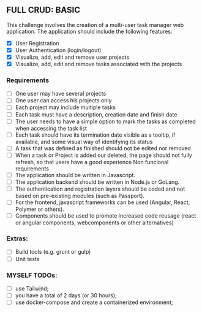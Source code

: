 ## FULL CRUD: BASIC

This challenge involves the creation of a multi-user task manager web application.
The application should include the following features:
- [x] User Registration
- [x] User Authentication (login/logout)
- [x] Visualize, add, edit and remove user projects
- [x] Visualize, add, edit and remove tasks associated with the projects

### Requirements

- [ ] One user may have several projects
- [ ] One user can access his projects only
- [ ] Each project may include multiple tasks
- [ ] Each task must have a description, creation date and finish date
- [ ] The user needs to have a simple option to mark the tasks as completed when accessing the task list
- [ ] Each task should have its termination date visible as a tooltip, if available, and some visual way of identifying its status
- [ ] A task that was defined as finished should not be edited nor removed
- [ ] When a task or Project is added our deleted, the page should not fully refresh, so that users have a good experience Non funcional requirements
- [ ] The application should be written in Javascript.
- [ ] The application backend should be written in Node.js or GoLang.
- [ ] The authentication and registration layers should be coded and not based on pre-existing modules (such as Passport).
- [ ] For the frontend, javascript frameworks can be used (Angular, React, Polymer or others).
- [ ] Components should be used to promote increased code reusage (react or angular components, webcomponents or other alternatives)

### Extras:
- [ ] Build tools (e.g. grunt or gulp)
- [ ] Unit tests

### MYSELF TODOs:

- [ ] use Tailwind;
- [ ] you have a total of 2 days (or 30 hours);
- [ ] use docker-compose and create a containerized environment;
